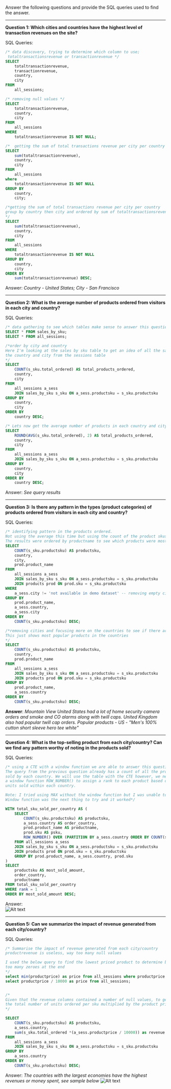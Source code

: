 Answer the following questions and provide the SQL queries used to find the answer.

---    
**Question 1: Which cities and countries have the highest level of transaction revenues on the site?**


SQL Queries:

```sql
/* data discovery, trying to determine which column to use;
 totaltransactionsrevenue or transactionrevenue */
SELECT
    totaltransactionrevenue,
    transactionrevenue,
    country,
    city
FROM
    all_sessions;

/* removing null values */
SELECT
    totaltransactionrevenue,
    country,
    city
FROM
    all_sessions
WHERE
    totaltransactionrevenue IS NOT NULL;

/*  getting the sum of total transactions revenue per city per country */
SELECT
    sum(totaltransactionrevenue),
    country,
    city
FROM
    all_sessions
where
    totaltransactionrevenue IS NOT NULL
GROUP BY
    country,
    city;

/*getting the sum of total transactions revenue per city per country 
group by country then city and ordered by sum of totaltransactionsrevenue
*/
SELECT
    sum(totaltransactionrevenue),
    country,
    city
FROM
    all_sessions
WHERE
    totaltransactionrevenue IS NOT NULL
GROUP BY
    country,
    city
ORDER BY
    sum(totaltransactionrevenue) DESC;
```



Answer: *Country - United States; City - San Francisco*



---
**Question 2: What is the average number of products ordered from visitors in each city and country?**


SQL Queries:
``` sql
/* data gathering to see which tables make sense to answer this question */
SELECT * FROM sales_by_sku;
SELECT * FROM all_sessions;

/*order by city and country
Here I'm looking at the sales by sku table to get an idea of all the sales by SKU then getting
the country and city from the sessions table
*/
SELECT
    COUNT(s_sku.total_ordered) AS total_products_ordered,
    country,
    city
FROM
    all_sessions a_sess
    JOIN sales_by_sku s_sku ON a_sess.productsku = s_sku.productsku
GROUP BY
    country,
    city
ORDER BY
    country DESC;

/* Lets now get the average number of products in each country and city */
SELECT
    ROUND(AVG(s_sku.total_ordered), 2) AS total_products_ordered,
    country,
    city
FROM
    all_sessions a_sess
    JOIN sales_by_sku s_sku ON a_sess.productsku = s_sku.productsku
GROUP BY
    country,
    city
ORDER BY
    country DESC;
```



Answer: *See query results*




---
**Question 3: Is there any pattern in the types (product categories) of products ordered from visitors in each city and country?**


SQL Queries:
``` sql
/* identifying pattern in the products ordered. 
Not using the average this time but using the count of the product skus and updating query to add product name.
The results were ordered by productname to see which products were most popular in each country and city*/
SELECT
    COUNT(s_sku.productsku) AS productsku,
    country,
    city,
    prod.product_name
FROM
    all_sessions a_sess
    JOIN sales_by_sku s_sku ON a_sess.productsku = s_sku.productsku
    JOIN products prod ON prod.sku = s_sku.productsku
WHERE
    a_sess.city != 'not available in demo dataset' -- removing empty cities
GROUP BY
    prod.product_name,
    a_sess.country,
    a_sess.city
ORDER BY
    COUNT(s_sku.productsku) DESC;

/*removing cities and focusing more on the countries to see if there are any trends.
This just shows most popular products in the countries
*/
SELECT
    COUNT(s_sku.productsku) AS productsku,
    country,
    prod.product_name
FROM
    all_sessions a_sess
    JOIN sales_by_sku s_sku ON a_sess.productsku = s_sku.productsku
    JOIN products prod ON prod.sku = s_sku.productsku
GROUP BY
    prod.product_name,
    a_sess.country
ORDER BY
    COUNT(s_sku.productsku) DESC;
```



**Answer**: *Mountain View United States had a lot of home security camera orders and smoke and CO alarms along with twill caps. United Kingdom also had popular twill cap orders. Popular products - US - "Men's 100% cutton short sleeve hero tee white"*




---
**Question 4: What is the top-selling product from each city/country? Can we find any pattern worthy of noting in the products sold?**


SQL Queries:
```sql
/* using a CTE with a window function we are able to answer this question.
The query from the previous question already has a count of all the products
sold by each country. We will use the table with the CTE however, we need to use
a window function ROW_NUMBER() to assign a rank to each product based on the number of
units sold within each country.

Note: I tried using MAX without the window function but I was unable to get the name of product.
Window function was the next thing to try and it worked*/

WITH total_sku_sold_per_country AS (
    SELECT
        COUNT(s_sku.productsku) AS productsku,
        a_sess.country AS order_country,
        prod.product_name AS productname,
        prod.sku AS psku,
        ROW_NUMBER() OVER (PARTITION BY a_sess.country ORDER BY COUNT(s_sku.productsku) DESC) AS rank
    FROM all_sessions a_sess
    JOIN sales_by_sku s_sku ON a_sess.productsku = s_sku.productsku
    JOIN products prod ON prod.sku = s_sku.productsku
    GROUP BY prod.product_name, a_sess.country, prod.sku
)
SELECT
    productsku AS most_sold_amount,
    order_country,
    productname
FROM total_sku_sold_per_country
WHERE rank = 1
ORDER BY most_sold_amount DESC;
```



Answer: \
![Alt text](question4_result.png)




---
**Question 5: Can we summarize the impact of revenue generated from each city/country?**

SQL Queries: 
```sql
/* Summarise the impact of revenue generated from each city/country 
productrevenue is useless, way too many null values

I used the below query to find the lowest priced product to determine best divisor as the product prices have
too many zeroes at the end
*/
select min(productprice) as price from all_sessions where productprice > 0; 
select productprice / 10000 as price from all_sessions;


/*
Given that the revenue columns contained a number of null values, to get the revenue, I multiplied
the total number of units ordered per sku multiplied by the product price
*/

SELECT
    COUNT(s_sku.productsku) AS productsku,
    a_sess.country,
    sum(s_sku.total_ordered *(a_sess.productprice / 10000)) as revenue
FROM
    all_sessions a_sess
    JOIN sales_by_sku s_sku ON a_sess.productsku = s_sku.productsku
GROUP BY
    a_sess.country
ORDER BY
    COUNT(s_sku.productsku) DESC;
```



Answer: *The countries with the largest economies have the highest revenues or money spent, see sample below*
![Alt text](question5_result.png)







